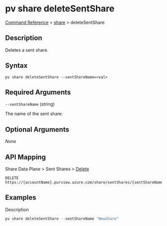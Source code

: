 # pv share deleteSentShare

[Command Reference](../../../README.md#command-reference) > [share](./main.md) >  deleteSentShare

## Description

Deletes a sent share.

## Syntax

```
pv share deleteSentShare --sentShareName=<val>
```

## Required Arguments

`--sentShareName` (string)

The name of the sent share.

## Optional Arguments

*None*

## API Mapping

Share Data Plane > Sent Shares > [Delete](https://docs.microsoft.com/en-us/rest/api/purview/sharedataplane/sent-shares/delete)
```
DELETE https://{accountName}.purview.azure.com/share/sentShares/{sentShareName}
```

## Examples

Description
```powershell
pv share deleteSentShare --sentShareName "NewShare"
```